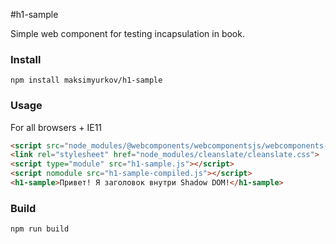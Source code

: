 #h1-sample

Simple web component for testing incapsulation in book.

### Install
```
npm install maksimyurkov/h1-sample
```

### Usage

For all browsers + IE11

```html
<script src="node_modules/@webcomponents/webcomponentsjs/webcomponents-lite.js"></script>
<link rel="stylesheet" href="node_modules/cleanslate/cleanslate.css">
<script type="module" src="h1-sample.js"></script>
<script nomodule src="h1-sample-compiled.js"></script>
<h1-sample>Привет! Я заголовок внутри Shadow DOM!</h1-sample>
```

### Build
```
npm run build
```